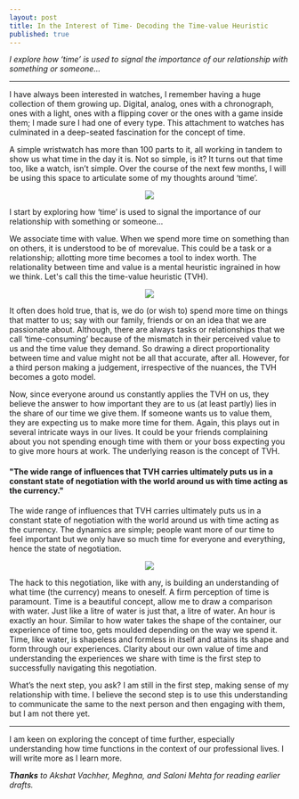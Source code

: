 ```yaml
---
layout: post
title: In the Interest of Time- Decoding the Time-value Heuristic 
published: true
---
```


_I explore how ‘time’ is used to signal the importance of our relationship with something or someone..._

----

I have always been interested in watches, I remember having a huge collection of them growing up. Digital, analog, ones with a chronograph, ones with a light, ones with a flipping cover or the ones with a game inside them; I made sure I had one of every type. This attachment to watches has culminated in a deep-seated fascination for the concept of time. 

A simple wristwatch has more than 100 parts to it, all working in tandem to show us what time in the day it is. Not so simple, is it? It turns out that time too, like a watch, isn’t simple. Over the course of the next few months, I will be using this space to articulate some of my thoughts around ‘time’. 

<p align="center">
  <img class="img-responsive" src="https://i.ibb.co/8PDWQr0/Inside-Watch.jpg">
</p>

I start by exploring how ‘time’ is used to signal the importance of our relationship with something or someone...

We associate time with value. When we spend more time on something than on others, it is understood to be of morevalue. This could be a task or a relationship; allotting more time becomes a tool to index worth. The relationality between time and value is a mental heuristic ingrained in how we think. Let's call this the time-value heuristic (TVH).

<p align="center">
  <img class="img-responsive" src="https://i.ibb.co/w7vFq3n/Time-Value-Heuristic-2.png">
</p>

It often does hold true, that is, we do (or wish to) spend more time on things that matter to us; say with our family, friends or on an idea that we are passionate about. Although, there are always tasks or relationships that we call ‘time-consuming’ because of the mismatch in their perceived value to us and the time value they demand. So drawing a direct proportionality between time and value might not be all that accurate, after all. However, for a third person making a judgement, irrespective of the nuances, the TVH becomes a goto model. 

Now, since everyone around us constantly applies the TVH on us, they believe the answer to how important they are to us (at least partly) lies in the share of our time we give them. If someone wants us to value them, they are expecting us to make more time for them. Again, this plays out in several intricate ways in our lives. It could be your friends complaining about you not spending enough time with them or your boss expecting you to give more hours at work. The underlying reason is the concept of TVH. 

#### "The wide range of influences that TVH carries ultimately puts us in a constant state of negotiation with the world around us with time acting as the currency."

The wide range of influences that TVH carries ultimately puts us in a constant state of negotiation with the world around us with time acting as the currency. The dynamics are simple; people want more of our time to feel important but we only have so much time for everyone and everything, hence the state of negotiation. 

<p align="center">
  <img class="img-responsive" src="https://i.ibb.co/wW2VnGS/Water.png">
</p>

The hack to this negotiation, like with any, is building an understanding of what time (the currency) means to oneself. A firm perception of time is paramount. Time is a beautiful concept, allow me to draw a comparison with water. Just like a litre of water is just that, a litre of water. An hour is exactly an hour. Similar to how water takes the shape of the container, our experience of time too, gets moulded depending on the way we spend it. Time, like water, is shapeless and formless in itself and attains its shape and form through our experiences. Clarity about our own value of time and understanding the experiences we share with time is the first step to successfully navigating this negotiation. 

What’s the next step, you ask? I am still in the first step, making sense of my relationship with time. I believe the second step is to use this understanding to communicate the same to the next person and then engaging with them, but I am not there yet.

----

I am keen on exploring the concept of time further, especially understanding how time functions in the context of our professional lives. I will write more as I learn more.

_**Thanks** to Akshat Vachher, Meghna, and Saloni Mehta for reading earlier drafts._
